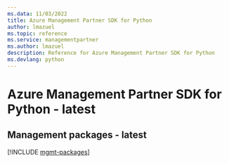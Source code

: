 ```yaml
---
ms.data: 11/03/2022
title: Azure Management Partner SDK for Python
author: lmazuel
ms.topic: reference
ms.service: managementpartner
ms.author: lmazuel
description: Reference for Azure Management Partner SDK for Python
ms.devlang: python
---
```

# Azure Management Partner SDK for Python - latest

## Management packages - latest
[!INCLUDE [mgmt-packages](management-partner-mgmt-index.md)]